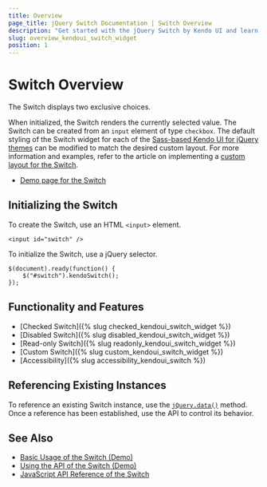 ```yaml
---
title: Overview
page_title: jQuery Switch Documentation | Switch Overview
description: "Get started with the jQuery Switch by Kendo UI and learn how to create, initialize, and enable the widget."
slug: overview_kendoui_switch_widget
position: 1
---
```


# Switch Overview

The Switch displays two exclusive choices.

When initialized, the Switch renders the currently selected value. The Switch can be created from an `input` element of type `checkbox`. The default styling of the Switch widget for each of the [Sass-based Kendo UI for jQuery themes](https://docs.telerik.com/kendo-ui/styles-and-layout/sass-themes) can be modified to match the desired custom layout. For more information and examples, refer to the article on implementing a [custom layout for the Switch](https://github.com/telerik/kendo-themes/wiki/Change-the-Switch-Layout).

* [Demo page for the Switch](https://demos.telerik.com/kendo-ui/switch)

## Initializing the Switch

To create the Switch, use an HTML `<input>` element.

    <input id="switch" />

To initialize the Switch, use a jQuery selector.

    $(document).ready(function() {
        $("#switch").kendoSwitch();
    });

## Functionality and Features

* [Checked Switch]({% slug checked_kendoui_switch_widget %})
* [Disabled Switch]({% slug disabled_kendoui_switch_widget %})
* [Read-only Switch]({% slug readonly_kendoui_switch_widget %})
* [Custom Switch]({% slug custom_kendoui_switch_widget %})
* [Accessibility]({% slug accessibility_kendoui_switch %})

## Referencing Existing Instances

To reference an existing Switch instance, use the [`jQuery.data()`](https://api.jquery.com/jQuery.data/) method. Once a reference has been established, use the API to control its behavior.

## See Also

* [Basic Usage of the Switch (Demo)](https://demos.telerik.com/kendo-ui/switch/index)
* [Using the API of the Switch (Demo)](https://demos.telerik.com/kendo-ui/switch/api)
* [JavaScript API Reference of the Switch](/api/javascript/ui/switch)
